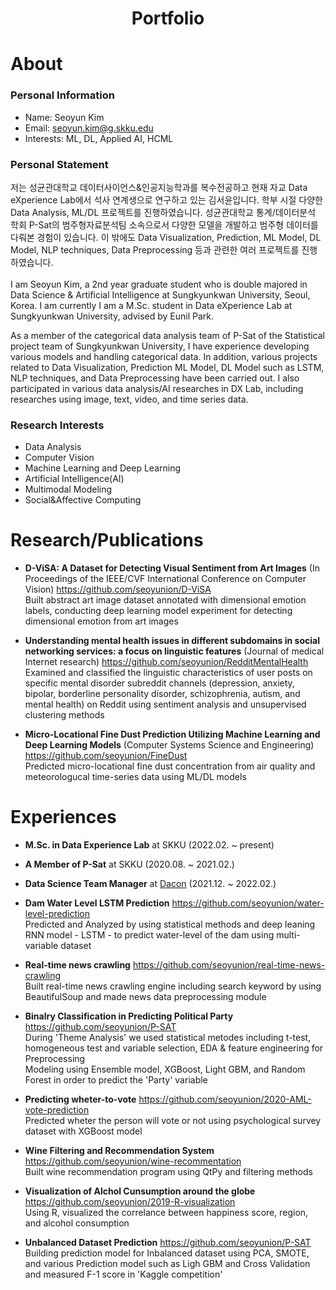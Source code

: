 # <div align=center> Portfolio </div>
# About
### Personal Information
- Name: Seoyun Kim
- Email: seoyun.kim@g.skku.edu
- Interests: ML, DL, Applied AI, HCML

### Personal Statement
저는 성균관대학교 데이터사이언스&인공지능학과를 복수전공하고 현재 자교 Data eXperience Lab에서 석사 연계생으로 연구하고 있는 김서윤입니다. 학부 시절 다양한 Data Analysis, ML/DL 프로젝트를 진행하였습니다. 성균관대학교 통계/데이터분석 학회 P-Sat의 범주형자료분석팀 소속으로서 다양한 모델을 개발하고 범주형 데이터를 다뤄본 경험이 있습니다. 이 밖에도 Data Visualization, Prediction, ML Model, DL Model, NLP techniques, Data Preprocessing 등과 관련한 여러 프로젝트를 진행하였습니다.
<br/>
<br/>
I am Seoyun Kim, a 2nd year graduate student who is double majored in Data Science & Artificial Intelligence at Sungkyunkwan University, Seoul, Korea. I am currently I am a M.Sc. student in Data eXperience Lab at Sungkyunkwan University, advised by Eunil Park.

As a member of the categorical data analysis team of P-Sat of the Statistical project team of Sungkyunkwan University, I have experience developing various models and handling categorical data. In addition, various projects related to Data Visualization, Prediction ML Model, DL Model such as LSTM, NLP techniques, and Data Preprocessing have been carried out. I also participated in various data analysis/AI researches in DX Lab, including researches using image, text, video, and time series data.

### Research Interests
- Data Analysis
- Computer Vision
- Machine Learning and Deep Learning
- Artificial Intelligence(AI)
- Multimodal Modeling
- Social&Affective Computing

# Research/Publications
- __D-ViSA: A Dataset for Detecting Visual Sentiment from Art Images__ (In Proceedings of the IEEE/CVF International Conference on Computer Vision) https://github.com/seoyunion/D-ViSA
<br/>Built abstract art image dataset annotated with dimensional emotion labels, conducting deep learning model experiment for detecting dimensional emotion from art images<br/>

- __Understanding mental health issues in different subdomains in social networking services: a focus on linguistic features__ (Journal of medical Internet research) https://github.com/seoyunion/RedditMentalHealth
<br/>Examined and classified the linguistic characteristics of user posts on specific mental disorder subreddit channels (depression, anxiety, bipolar, borderline personality disorder, schizophrenia, autism, and mental health) on Reddit using sentiment analysis and unsupervised clustering methods<br/>

- __Micro-Locational Fine Dust Prediction Utilizing Machine Learning and Deep Learning Models__ (Computer Systems Science and Engineering) https://github.com/seoyunion/FineDust
<br/>Predicted micro-locational fine dust concentration from air quality and meteorologucal time-series data using ML/DL models<br/>

# Experiences
- __M.Sc. in Data Experience Lab__ at SKKU (2022.02. ~ present)

- __A Member of P-Sat__ at SKKU (2020.08. ~ 2021.02.)

- __Data Science Team Manager__ at [Dacon](dacon.io) (2021.12. ~ 2022.02.)

- __Dam Water Level LSTM Prediction__ https://github.com/seoyunion/water-level-prediction
<br/>Predicted and Analyzed by using statistical methods and deep leaning RNN model - LSTM - to predict water-level of the dam using multi-variable dataset<br/>

- **Real-time news crawling** https://github.com/seoyunion/real-time-news-crawling
<br/>Built real-time news crawling engine including search keyword by using BeautifulSoup and made news data preprocessing module<br/>

- __Binalry Classification in Predicting Political Party__ https://github.com/seoyunion/P-SAT
<br/>During 'Theme Analysis' we used statistical metodes including t-test, homogeneous test and variable selection, EDA & feature engineering for Preprocessing
<br/>Modeling using Ensemble model, XGBoost, Light GBM, and Random Forest in order to predict the 'Party' variable<br/>

- **Predicting wheter-to-vote** https://github.com/seoyunion/2020-AML-vote-prediction
<br/>Predicted wheter the person will vote or not using psychological survey dataset with XGBoost model<br/>

- __Wine Filtering and Recommendation System__ https://github.com/seoyunion/wine-recommentation
<br/>Built wine recommendation program using QtPy and filtering methods<br/>

- **Visualization of Alchol Cunsumption around the globe** https://github.com/seoyunion/2019-R-visualization
<br/>Using R, visualized the correlance between happiness score, region, and alcohol consumption<br/>

- __Unbalanced Dataset Prediction__ https://github.com/seoyunion/P-SAT
<br/>Building prediction model for Inbalanced dataset using PCA, SMOTE, and various Prediction model such as Ligh GBM and Cross Validation and measured F-1 score in 'Kaggle competition'<br/>
